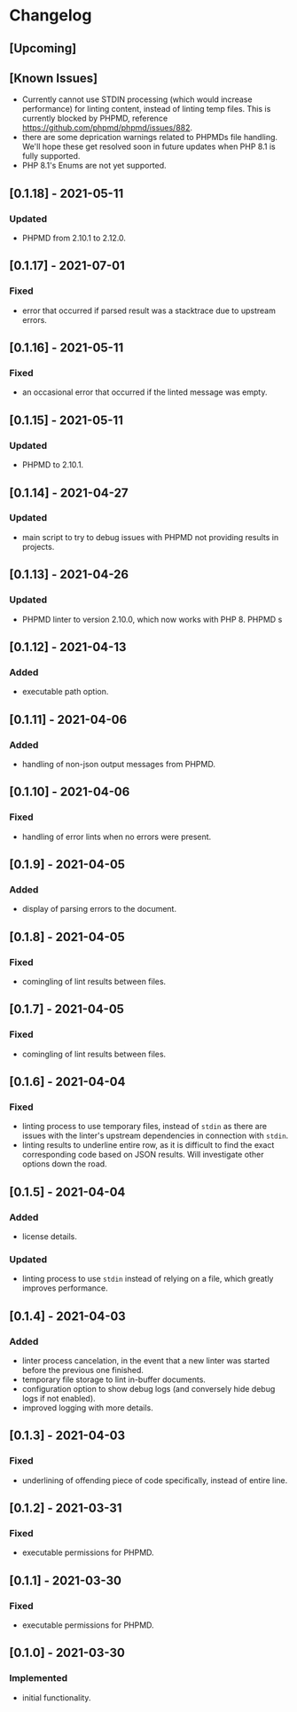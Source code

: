 # Changelog
## [Upcoming]

## [Known Issues]
- Currently cannot use STDIN processing (which would increase performance) for
  linting content, instead of linting temp files. This is currently blocked by
  PHPMD, reference https://github.com/phpmd/phpmd/issues/882.
- there are some deprication warnings related to PHPMDs file handling. We'll
  hope these get resolved soon in future updates when PHP 8.1 is fully supported.
- PHP 8.1's Enums are not yet supported.

## [0.1.18] - 2021-05-11
### Updated
- PHPMD from 2.10.1 to 2.12.0.

## [0.1.17] - 2021-07-01
### Fixed
- error that occurred if parsed result was a stacktrace due to upstream errors.

## [0.1.16] - 2021-05-11
### Fixed
- an occasional error that occurred if the linted message was empty.

## [0.1.15] - 2021-05-11
### Updated
- PHPMD to 2.10.1.

## [0.1.14] - 2021-04-27
### Updated
- main script to try to debug issues with PHPMD not providing results in projects.

## [0.1.13] - 2021-04-26
### Updated
- PHPMD linter to version 2.10.0, which now works with PHP 8. PHPMD s

## [0.1.12] - 2021-04-13
### Added
- executable path option.

## [0.1.11] - 2021-04-06
### Added
- handling of non-json output messages from PHPMD.

## [0.1.10] - 2021-04-06
### Fixed
- handling of error lints when no errors were present.

## [0.1.9] - 2021-04-05
### Added
- display of parsing errors to the document.

## [0.1.8] - 2021-04-05
### Fixed
- comingling of lint results between files.

## [0.1.7] - 2021-04-05
### Fixed
- comingling of lint results between files.

## [0.1.6] - 2021-04-04
### Fixed
- linting process to use temporary files, instead of `stdin` as there are issues
  with the linter's upstream dependencies in connection with `stdin`.
- linting results to underline entire row, as it is difficult to find the exact
  corresponding code based on JSON results. Will investigate other options down
  the road.

## [0.1.5] - 2021-04-04
### Added
- license details.

### Updated
- linting process to use `stdin` instead of relying on a file, which greatly
  improves performance.

## [0.1.4] - 2021-04-03
### Added
- linter process cancelation, in the event that a new linter was started before
  the previous one finished.
- temporary file storage to lint in-buffer documents.
- configuration option to show debug logs (and conversely hide debug logs if not
  enabled).
- improved logging with more details.

## [0.1.3] - 2021-04-03
### Fixed
- underlining of offending piece of code specifically, instead of entire line.

## [0.1.2] - 2021-03-31
### Fixed
- executable permissions for PHPMD.

## [0.1.1] - 2021-03-30
### Fixed
- executable permissions for PHPMD.

## [0.1.0] - 2021-03-30
### Implemented
- initial functionality.
